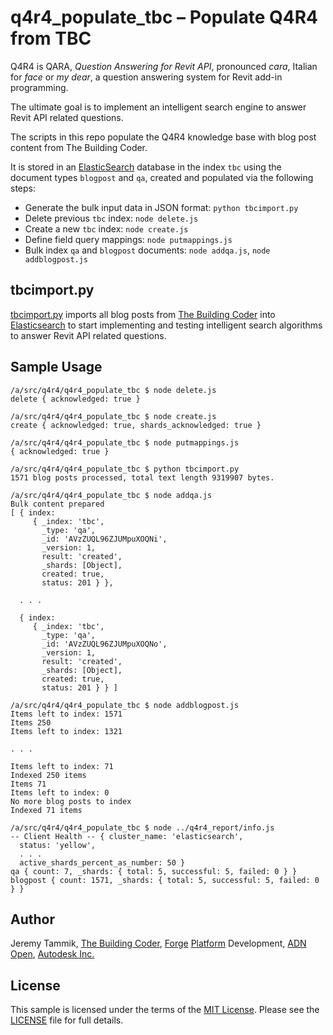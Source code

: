 # q4r4_populate_tbc &ndash; Populate Q4R4 from TBC

Q4R4 is QARA, *Question Answering for Revit API*, pronounced *cara*, Italian for *face* or *my dear*, a question answering system for Revit add-in programming.

The ultimate goal is to implement an intelligent search engine to answer Revit API related questions.

The scripts in this repo populate the Q4R4 knowledge base with blog post content from The Building Coder.

It is stored in an [ElasticSearch](https://www.elastic.co/products/elasticsearch) database in the index `tbc` using the document types `blogpost` and `qa`, created and populated via the following steps:

- Generate the bulk input data in JSON format: `python tbcimport.py`
- Delete previous `tbc` index: `node delete.js`
- Create a new `tbc` index: `node create.js`
- Define field query mappings: `node putmappings.js`
- Bulk index `qa` and `blogpost` documents: `node addqa.js`, `node addblogpost.js`

## tbcimport.py

[tbcimport.py](tbcimport.py) imports all blog posts
from [The Building Coder](http://thebuildingcoder.typepad.com)
into [Elasticsearch](https://www.elastic.co) to
start implementing and testing intelligent search algorithms to answer Revit API related questions.


## Sample Usage

```
/a/src/q4r4/q4r4_populate_tbc $ node delete.js
delete { acknowledged: true }

/a/src/q4r4/q4r4_populate_tbc $ node create.js
create { acknowledged: true, shards_acknowledged: true }

/a/src/q4r4/q4r4_populate_tbc $ node putmappings.js
{ acknowledged: true }

/a/src/q4r4/q4r4_populate_tbc $ python tbcimport.py
1571 blog posts processed, total text length 9319907 bytes.

/a/src/q4r4/q4r4_populate_tbc $ node addqa.js
Bulk content prepared
[ { index:
     { _index: 'tbc',
       _type: 'qa',
       _id: 'AVzZUQL96ZJUMpuXOQNi',
       _version: 1,
       result: 'created',
       _shards: [Object],
       created: true,
       status: 201 } },

  . . .

  { index:
     { _index: 'tbc',
       _type: 'qa',
       _id: 'AVzZUQL96ZJUMpuXOQNo',
       _version: 1,
       result: 'created',
       _shards: [Object],
       created: true,
       status: 201 } } ]

/a/src/q4r4/q4r4_populate_tbc $ node addblogpost.js
Items left to index: 1571
Items 250
Items left to index: 1321

. . .

Items left to index: 71
Indexed 250 items
Items 71
Items left to index: 0
No more blog posts to index
Indexed 71 items

/a/src/q4r4/q4r4_populate_tbc $ node ../q4r4_report/info.js
-- Client Health -- { cluster_name: 'elasticsearch',
  status: 'yellow',
  . . .
  active_shards_percent_as_number: 50 }
qa { count: 7, _shards: { total: 5, successful: 5, failed: 0 } }
blogpost { count: 1571, _shards: { total: 5, successful: 5, failed: 0 } }
```

## Author

Jeremy Tammik,
[The Building Coder](http://thebuildingcoder.typepad.com),
[Forge](http://forge.autodesk.com) [Platform](https://developer.autodesk.com) Development,
[ADN](http://www.autodesk.com/adn)
[Open](http://www.autodesk.com/adnopen),
[Autodesk Inc.](http://www.autodesk.com)


## License

This sample is licensed under the terms of the [MIT License](http://opensource.org/licenses/MIT).
Please see the [LICENSE](LICENSE) file for full details.
